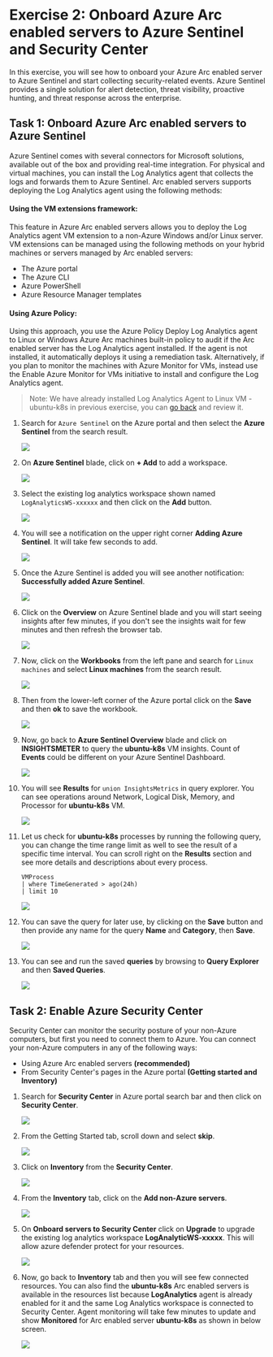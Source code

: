 # Exercise 2: Onboard Azure Arc enabled servers to Azure Sentinel and Security Center

In this exercise, you will see how to onboard your Azure Arc enabled server to Azure Sentinel and start collecting security-related events. Azure Sentinel provides a single solution for alert detection, threat visibility, proactive hunting, and threat response across the enterprise.

## Task 1: Onboard Azure Arc enabled servers to Azure Sentinel
Azure Sentinel comes with several connectors for Microsoft solutions, available out of the box and providing real-time integration. For physical and virtual machines, you can install the Log Analytics agent that collects the logs and forwards them to Azure Sentinel. Arc enabled servers supports deploying the Log Analytics agent using the following methods:
#### Using the VM extensions framework:
This feature in Azure Arc enabled servers allows you to deploy the Log Analytics agent VM extension to a non-Azure Windows and/or Linux server. VM extensions can be managed using the following methods on your hybrid machines or servers managed by Arc enabled servers:
 * The Azure portal
 * The Azure CLI
 * Azure PowerShell
 * Azure Resource Manager templates
#### Using Azure Policy:
Using this approach, you use the Azure Policy Deploy Log Analytics agent to Linux or Windows Azure Arc machines built-in policy to audit if the Arc enabled server has the Log Analytics agent installed. If the agent is not installed, it automatically deploys it using a remediation task. Alternatively, if you plan to monitor the machines with Azure Monitor for VMs, instead use the Enable Azure Monitor for VMs initiative to install and configure the Log Analytics agent.

  > Note: We have already installed Log Analytics Agent to Linux VM - ubuntu-k8s in previous exercise, you can [go back](./01-Getting-Started-with-Azure-Arc.md#task-5-create-a-policy-assignment-to-identify-compliantnon-compliant-resources) and review it.

1. Search for ```Azure Sentinel``` on the Azure portal and then select the **Azure Sentinel** from the search result.

    ![](.././media/as-01.png)
    
1. On **Azure Sentinel** blade, click on **+ Add** to add a workspace. 

    ![](.././media/as-02.png)
    
1. Select the existing log analytics workspace shown named ```LogAnalyticsWS-xxxxxx``` and then click on the **Add** button.

    ![](.././media/as-031.png)
    
1. You will see a notification on the upper right corner **Adding Azure Sentinel**. It will take few seconds to add.
 
    ![](.././media/as-041.png)
    
1. Once the Azure Sentinel is added you will see another notification: **Successfully added Azure Sentinel**.
     
    ![](.././media/as-05.png)
 
1. Click on the **Overview** on Azure Sentinel blade and you will start seeing insights after few minutes, if you don't see the insights wait for few minutes and then refresh the browser tab.
    
    ![](.././media/as-07.png)
    
1. Now, click on the **Workbooks** from the left pane and search for ```Linux machines``` and select **Linux machines** from the search result.
    
    ![](.././media/as-06.png)
    
1. Then from the lower-left corner of the Azure portal click on the **Save** and then **ok** to save the workbook. 
 
    ![](.././media/as-08.png)
    
1. Now, go back to **Azure Sentinel Overview** blade and click on **INSIGHTSMETER** to query the **ubuntu-k8s** VM insights. Count of **Events** could be different on your Azure Sentinel Dashboard.

    ![](.././media/as-09.png)
    
1. You will see **Results** for ```union InsightsMetrics``` in query explorer. You can see operations around Network, Logical Disk, Memory, and Processor for **ubuntu-k8s** VM.

    ![](.././media/as-10.png)
    
1. Let us check for **ubuntu-k8s** processes by running the following query, you can change the time range limit as well to see the result of a specific time interval. You can scroll right on the **Results** section and see more details and descriptions about every process. 

      ```
      VMProcess 
      | where TimeGenerated > ago(24h) 
      | limit 10
      ```

    ![](.././media/as-11.png)   
    
1. You can save the query for later use, by clicking on the **Save** button and then provide any name for the query **Name** and **Category**, then **Save**.

    ![](.././media/as-12.png) 

1. You can see and run the saved **queries** by browsing to **Query Explorer** and then **Saved Queries**.

    ![](.././media/as-13.png) 
    
## Task 2: Enable Azure Security Center
Security Center can monitor the security posture of your non-Azure computers, but first you need to connect them to Azure.
You can connect your non-Azure computers in any of the following ways:
  * Using Azure Arc enabled servers **(recommended)**
  * From Security Center's pages in the Azure portal **(Getting started and Inventory)**
 
1. Search for **Security Center** in Azure portal search bar and then click on **Security Center**.
    
    ![](.././media/search-security-center.png)

1. From the Getting Started tab, scroll down and select **skip**.

    ![](.././media/upgrade-security-center.png)
 
1. Click on **Inventory** from the **Security Center**.

    ![](.././media/select-inventory.png)
    
1. From the **Inventory** tab, click on the **Add non-Azure servers**.

    ![](.././media/add-non-azure-servers.png)
    
1. On **Onboard servers to Security Center** click on **Upgrade** to upgrade the existing log analytics workspace **LogAnalyticWS-xxxxx**. This will allow azure defender protect for your resources.

    ![](.././media/upgrade-log-analytics.png)
    
1. Now, go back to **Inventory** tab and then you will see few connected resources. You can also find the **ubuntu-k8s** Arc enabled servers is available in the resources list because **LogAnalytics** agent is already enabled for it and the same Log Analytics workspace is connected to Security Center. Agent monitoring will take few minutes to update and show **Monitored** for Arc enabled server **ubuntu-k8s** as shown in below screen.  

    ![](.././media/ss-ubuntuk8s-monitor.png)
    
